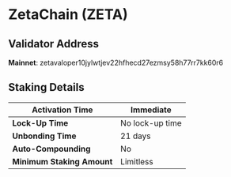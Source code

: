 # ZetaChain (ZETA)

## **Validator Address**

**Mainnet**: zetavaloper10jylwtjev22hfhecd27ezmsy58h77rr7kk60r6

## Staking Details

| **Activation Time**        | Immediate       |
| -------------------------- | --------------- |
| **Lock-Up Time**           | No lock-up time |
| **Unbonding Time**         | 21 days         |
| **Auto-Compounding**       | No              |
| **Minimum Staking Amount** | Limitless       |

